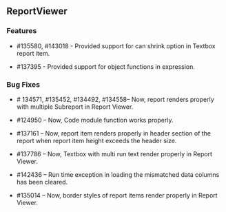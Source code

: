## ReportViewer

### Features

* \#135580, #143018 - Provided support for can shrink option in Textbox report item.

* \#137395 - Provided support for object functions in expression.

### Bug Fixes

* \# 134571, #135452, #134492, #134558– Now, report renders properly with multiple Subreport in Report Viewer.

* \#124950 – Now, Code module function works properly.

* \#137161 – Now, report item renders properly in header section of the report when report item height exceeds the header size.

* \#137786 – Now, Textbox with multi run text render properly in Report Viewer.

* \#142436 – Run time exception in loading the mismatched data columns has been cleared.

* \#135014 – Now, border styles of report items render properly in Report Viewer.

